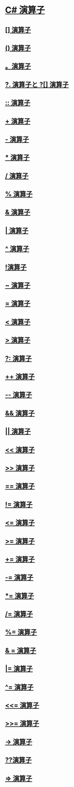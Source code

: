 # [C# 演算子](index.md)
## [[] 演算子](index-operator.md)
## [() 演算子](invocation-operator.md)
## [。演算子](member-access-operator.md)
## [?. 演算子と ?[] 演算子](null-conditional-operators.md)
## [:: 演算子](namespace-alias-qualifer.md)
## [+ 演算子](addition-operator.md)
## [- 演算子](subtraction-operator.md)
## [* 演算子](multiplication-operator.md)
## [/ 演算子](division-operator.md)
## [% 演算子](modulus-operator.md)
## [& 演算子](and-operator.md)
## [| 演算子](or-operator.md)
## [^ 演算子](xor-operator.md)
## [!演算子](logical-negation-operator.md)
## [~ 演算子](bitwise-complement-operator.md)
## [= 演算子](assignment-operator.md)
## [< 演算子](less-than-operator.md)
## [> 演算子](greater-than-operator.md)
## [?: 演算子](conditional-operator.md)
## [++ 演算子](increment-operator.md)
## [-- 演算子](decrement-operator.md)
## [&& 演算子](conditional-and-operator.md)
## [|| 演算子](conditional-or-operator.md)
## [<< 演算子](left-shift-operator.md)
## [>> 演算子](right-shift-operator.md)
## [== 演算子](equality-comparison-operator.md)
## [!= 演算子](not-equal-operator.md)
## [<= 演算子](less-than-equal-operator.md)
## [>= 演算子](greater-than-equal-operator.md)
## [+= 演算子](addition-assignment-operator.md)
## [-= 演算子](subtraction-assignment-operator.md)
## [*= 演算子](multiplication-assignment-operator.md)
## [/= 演算子](division-assignment-operator.md)
## [%= 演算子](modulus-assignment-operator.md)
## [& = 演算子](and-assignment-operator.md)
## [|= 演算子](or-assignment-operator.md)
## [^= 演算子](xor-assignment-operator.md)
## [<<= 演算子](left-shift-assignment-operator.md)
## [>>= 演算子](right-shift-assignment-operator.md)
## [-> 演算子](dereference-operator.md)
## [??演算子](null-conditional-operator.md)
## [=> 演算子](lambda-operator.md)
